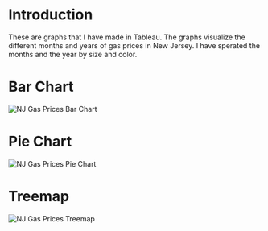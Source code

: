 # Introduction

These are graphs that I have made in Tableau. The graphs visualize the different months and years of gas prices in New Jersey. I have sperated the months and the year by size and color.

# Bar Chart

![NJ Gas Prices Bar Chart](https://github.com/ammarqureshi93/New-Jersey-Gas-Prices-1983-to-2022-/assets/39069129/694f8740-c899-49b6-acdd-d111b7335ba4)

# Pie Chart 

![NJ Gas Prices Pie Chart](https://github.com/ammarqureshi93/New-Jersey-Gas-Prices-1983-to-2022-/assets/39069129/151cc392-ca09-47c3-a179-c1aec4ee582c)

# Treemap

![NJ Gas Prices Treemap](https://github.com/ammarqureshi93/New-Jersey-Gas-Prices-1983-to-2022-/assets/39069129/dc80103c-1862-49c2-9b58-2d51c5bb3b09)
